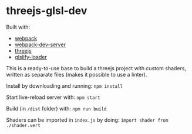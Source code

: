 # threejs-glsl-dev

Built with:
* [webpack](https://github.com/webpack/webpack)
* [webpack-dev-server](https://github.com/webpack/webpack-dev-server)
* [threejs](https://github.com/mrdoob/three.js)
* [glslify-loader](https://github.com/glslify/glslify-loader)

This is a ready-to-use base to build a threejs project with custom shaders, written as separate files (makes it possible to use a linter).

Install by downloading and running: ```npm install```

Start live-reload server with: ``` npm start ```

Build (in `/dist` folder) with: ```npm run build``` 

Shaders can be imported in `index.js` by doing: `import shader from ./shader.vert`